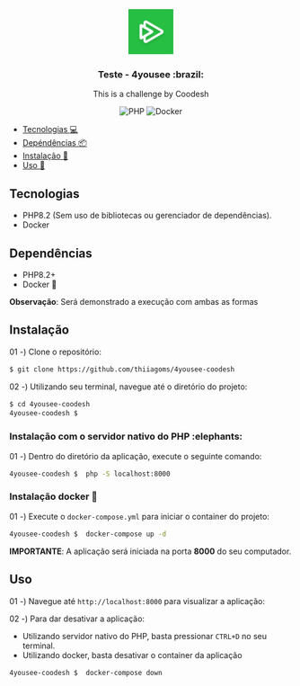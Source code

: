 <div align="center">
    <a href="https://github.com/thiiagoms/venus">
        <img src="./resources/img/logo.png" alt="Logo" width="80" height="80">
    </a>
    <h3 align="center">Teste - 4yousee :brazil:</h3>
    <p>
        This is a challenge by Coodesh
    </p>
    <p float="left">
        <img
            src="https://img.shields.io/badge/PHP-777BB4?style=for-the-badge&logo=php&logoColor=white"
            alt="PHP"
        >
        <img
            src="https://img.shields.io/badge/docker-%230db7ed.svg?style=for-the-badge&logo=docker&logoColor=white"
            alt="Docker"
        >
    </p>
</div>

- [Tecnologias :computer:](#tecnologias)
- [Depéndências :package:](#dependências)
- [Instalação :memo:](#instalação)
- [Uso :runner:](#uso)

## Tecnologias
- PHP8.2 (Sem uso de bibliotecas ou gerenciador de dependências).
- Docker

## Dependências
- PHP8.2+
- Docker :whale:

**Observação**: Será demonstrado a execução com ambas as formas

## Instalação

01 -) Clone o repositório:
```bash
$ git clone https://github.com/thiiagoms/4yousee-coodesh
```

02 -) Utilizando seu terminal, navegue até o diretório do projeto:
```bash
$ cd 4yousee-coodesh
4yousee-coodesh $ 
```

### Instalação com o servidor nativo do PHP :elephants:

01 -) Dentro do diretório da aplicação, execute o seguinte comando:
```bash
4yousee-coodesh $  php -S localhost:8000
```

### Instalação docker :whale:

01 -) Execute o `docker-compose.yml` para iniciar o container do projeto:

```bash
4yousee-coodesh $  docker-compose up -d
```

**IMPORTANTE**: A aplicação será iniciada na porta **8000** do seu computador.

## Uso

01 -) Navegue até `http://localhost:8000` para visualizar a aplicação:

02 -) Para dar desativar a aplicação:

* Utilizando servidor nativo do PHP, basta pressionar `CTRL+D` no seu terminal.
* Utilizando docker, basta desativar o container da aplicação
```bash
4yousee-coodesh $  docker-compose down
```
